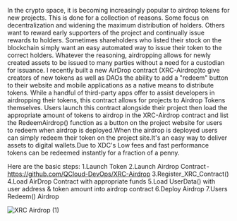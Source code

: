In the crypto space, it is becoming increasingly popular to airdrop tokens for new projects. This is done for a collection of reasons. Some focus on decentralization and widening the maximum distribution of holders. Others want to reward early supporters of the project and continually issue rewards to holders. Sometimes shareholders who listed their stock on the blockchain simply want an easy automated way to issue their token to the correct holders. Whatever the reasoning, airdropping allows for newly created assets to be issued to many parties without a need for a custodian for issuance.
I recently built a new AirDrop contract (XRC-Airdrop)to give creators of new tokens as well as DAOs the ability to add a "redeem" button to their website and mobile applications as a native means to distribute tokens. While a handful of third-party apps offer to assist developers in airdropping their tokens, this contract allows for projects to Airdrop Tokens themselves. Users launch this contract alongside their project then load the appropriate amount of tokens to airdrop in the XRC-Airdrop contract and list the RedeemAirdrop() function as a button on the project website for users to redeem when airdrop is deployed.When the airdrop is deployed users can simply redeem their token on the project site.It's an easy way to deliver assets to digital wallets.Due to XDC's Low fees and fast performance tokens can be redeemed instantly for a fraction of a penny.

Here are the basic steps:
1.Launch Token
2.Launch Airdrop Contract - https://github.com/QCloud-DevOps/XRC-Airdrop
3.Register_XRC_Contract()
4.Load AirDrop Contract with appropriate funds
5.Load UserData() with user address & token amount into airdrop contract
6.Deploy Airdrop
7.Users Redeem() Airdrop

![XRC Airdrop (1)](https://user-images.githubusercontent.com/16103963/157558351-f95a71ea-fa8d-49c5-9988-5e9f7fcead84.png)

